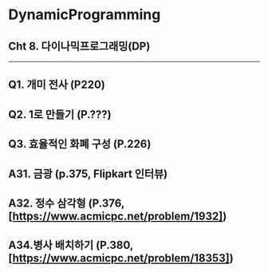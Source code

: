# DynamicProgramming
## Cht 8. 다이나믹프로그래밍(DP)
---
Q1. 개미 전사 (P220)
---
Q2. 1로 만들기 (P.???)
---
Q3. 효율적인 화폐 구성 (P.226)
---
A31. 금광 (p.375, Flipkart 인터뷰)
---
A32. 정수 삼각형 (P.376, [https://www.acmicpc.net/problem/1932])
---
A34.병사 배치하기 (P.380, [https://www.acmicpc.net/problem/18353])
---

